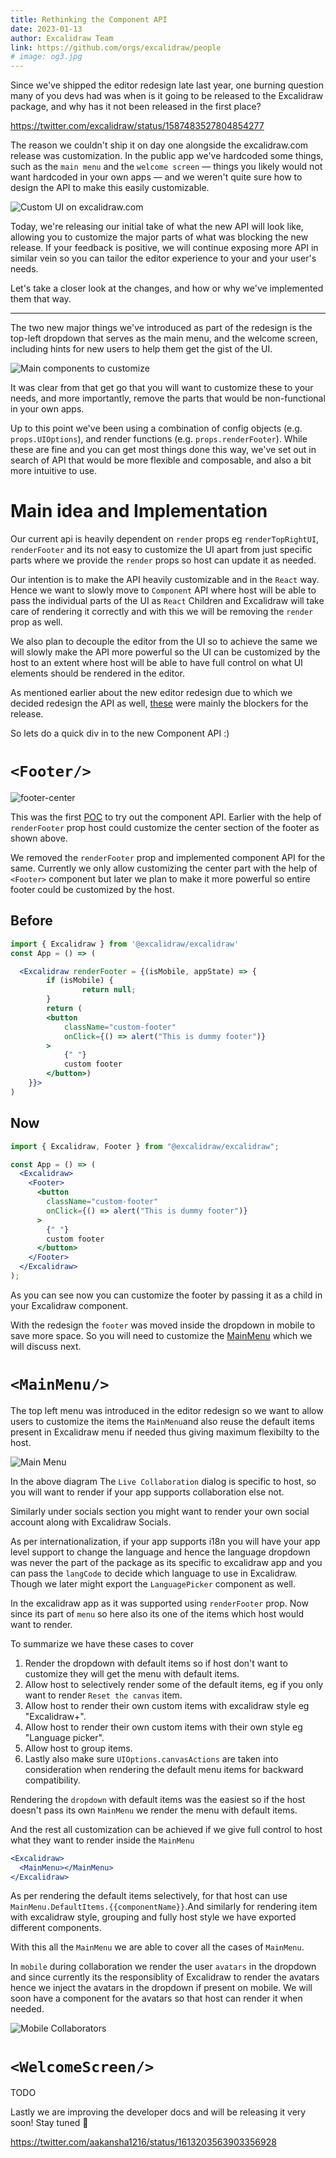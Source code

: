 ```yaml
---
title: Rethinking the Component API
date: 2023-01-13
author: Excalidraw Team
link: https://github.com/orgs/excalidraw/people
# image: og3.jpg
---
```


<!-- end -->

Since we've shipped the editor redesign late last year, one burning question many of you devs had was when is it going to be released to the Excalidraw package, and why has it not been released in the first place?

https://twitter.com/excalidraw/status/1587483527804854277

The reason we couldn't ship it on day one alongside the excalidraw.com release was customization. In the public app we've hardcoded some things, such as the `main menu` and the `welcome screen` — things you likely would not want hardcoded in your own apps — and we weren't quite sure how to design the API to make this easily customizable.

![Custom UI on excalidraw.com](./excalidraw-custom-ui.png)

Today, we're releasing our initial take of what the new API will look like, allowing you to customize the major parts of what was blocking the new release. If your feedback is positive, we will continue exposing more API in similar vein so you can tailor the editor experience to your and your user's needs.

Let's take a closer look at the changes, and how or why we've implemented them that way.

---

The two new major things we've introduced as part of the redesign is the top-left dropdown that serves as the main menu, and the welcome screen, including hints for new users to help them get the gist of the UI.

![Main components to customize](./main-components.png)

It was clear from that get go that you will want to customize these to your needs, and more importantly, remove the parts that would be non-functional in your own apps.

Up to this point we've been using a combination of config objects (e.g. `props.UIOptions`), and render functions (e.g. `props.renderFooter`). While these are fine and you can get most things done this way, we've set out in search of API that would be more flexible and composable, and also a bit more intuitive to use.

<!-- TODO -->

# Main idea and Implementation

Our current api is heavily dependent on `render` props eg `renderTopRightUI`, `renderFooter` and its not easy to customize the UI apart from just specific parts where we provide the `render` props so host can update it as needed.

Our intention is to make the API heavily customizable and in the `React` way. Hence we want to slowly move to `Component` API where host will be able to pass the individual parts of the UI as `React` Children and Excalidraw will take care of rendering it correctly and with this we will be removing the `render` prop as well.

We also plan to decouple the editor from the UI so to achieve the same we will slowly make the API more powerful so the UI can be customized by the host to an extent where host will be able to have full control on what UI elements should be rendered in the editor.

As mentioned earlier about the new editor redesign due to which we decided redesign the API as well, [these](https://github.com/excalidraw/excalidraw/issues/5960) were mainly the blockers for the release.

So lets do a quick div in to the new Component API :)

# `<Footer/>`

![footer-center](./footer-center.png)

This was the first [POC](https://github.com/excalidraw/excalidraw/pull/5970) to try out the component API. Earlier with the help of `renderFooter` prop host could customize the center section of the footer as shown above.

We removed the `renderFooter` prop and implemented component API for the same. Currently we only allow customizing the center part with the help of `<Footer>` component but later we plan to make it more powerful so entire footer could be customized by the host.

## Before

```jsx
import { Excalidraw } from '@excalidraw/excalidraw'
const App = () => (

  <Excalidraw renderFooter = {(isMobile, appState) => {
		if (isMobile) {
				return null;
		}
		return (
		<button
			className="custom-footer"
			onClick={() => alert("This is dummy footer")}
		>
			{" "}
			custom footer
		</button>)
	}}>
)
```

## Now

```jsx
import { Excalidraw, Footer } from "@excalidraw/excalidraw";

const App = () => (
  <Excalidraw>
    <Footer>
      <button
        className="custom-footer"
        onClick={() => alert("This is dummy footer")}
      >
        {" "}
        custom footer
      </button>
    </Footer>
  </Excalidraw>
);
```

As you can see now you can customize the footer by passing it as a child in your Excalidraw component.

With the redesign the `footer` was moved inside the dropdown in mobile to save more space. So you will need to customize the [MainMenu](#MainMenu) which we will discuss next.

# `<MainMenu/>`

The top left menu was introduced in the editor redesign so we want to allow users to customize the items the `MainMenu`and also reuse the default items present in Excalidraw menu if needed thus giving maximum flexibilty to the host.

![Main Menu](./main-menu.png)

In the above diagram The `Live Collaboration` dialog is specific to host, so you will want to render if your app supports collaboration else not.

Similarly under socials section you might want to render your own social account along with Excalidraw Socials.

As per internationalization, if your app supports i18n you will have your app level support to change the language and hence the language dropdown was never the part of the package as its specific to excalidraw app and you can pass the `langCode` to decide which language to use in Excalidraw. Though we later might export the `LanguagePicker` component as well.

In the excalidraw app as it was supported using `renderFooter` prop. Now since its part of `menu` so here also its one of the items which host would want to render.

To summarize we have these cases to cover

1. Render the dropdown with default items so if host don't want to customize they will get the menu with default items.
2. Allow host to selectively render some of the default items, eg if you only want to render `Reset the canvas` item.
3. Allow host to render their own custom items with excalidraw style eg "Excalidraw+".
4. Allow host to render their own custom items with their own style eg "Language picker".
5. Allow host to group items.
6. Lastly also make sure `UIOptions.canvasActions` are taken into consideration when rendering the default menu items for backward compatibility.

Rendering the `dropdown` with default items was the easiest so if the host doesn't pass its own `MainMenu` we render the menu with default items.

And the rest all customization can be achieved if we give full control to host what they want to render inside the `MainMenu`

```jsx
<Excalidraw>
  <MainMenu></MainMenu>
</Excalidraw>
```

As per rendering the default items selectively, for that host can use `MainMenu.DefaultItems.{{componentName}}`.And similarly for rendering item with excalidraw style, grouping and fully host style we have exported different components.

With this all the `MainMenu` we are able to cover all the cases of `MainMenu`.

In `mobile` during collaboration we render the user `avatars` in the dropdown and since currently its the responsiblity of Excalidraw to render the avatars hence we inject the avatars in the dropdown if present on mobile. We will soon have a component for the avatars so that host can render it when needed.

![Mobile Collaborators](./mobile-collab.png)

# `<WelcomeScreen/>`

TODO

Lastly we are improving the developer docs and will be releasing it very soon! Stay tuned 💜

https://twitter.com/aakansha1216/status/1613203563903356928
